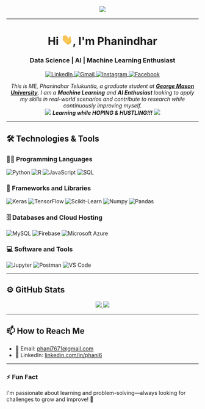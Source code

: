<p align="center">
  <img src="https://github.com/thompsonemerson/thompsonemerson/raw/master/cover-thompson.png" height="200"/>
</p>
<hr>
<h1 align="center">Hi <img src="https://raw.githubusercontent.com/ABSphreak/ABSphreak/master/gifs/Hi.gif" width="30px">, I'm Phanindhar</h1>
<h3 align="center">Data Science | AI | Machine Learning Enthusiast</h3>

<p align="center">
  <a href="https://www.linkedin.com/in/phani6/" target="blank">
    <img align="center" src="https://img.shields.io/badge/-LinkedIn-0A66C2?style=for-the-badge&logo=linkedin&logoColor=white" alt="LinkedIn" height="30" width="120" />
  </a>
  <a href="mailto:phani7671@gmail.com" target="blank">
    <img align="center" src="https://img.shields.io/badge/-Gmail-EA4335?style=for-the-badge&logo=gmail&logoColor=white" alt="Gmail" height="30" width="100" />
  </a>
  <a href="https://www.instagram.com/fphani/" target="blank">
    <img align="center" src="https://img.shields.io/badge/-Instagram-E4405F?style=for-the-badge&logo=instagram&logoColor=white" alt="Instagram" height="30" width="130" />
  </a>
  <a href="https://www.facebook.com/telukuntla.phanindhar/" target="blank">
    <img align="center" src="https://img.shields.io/badge/-Facebook-1877F2?style=for-the-badge&logo=facebook&logoColor=white" alt="Facebook" height="30" width="130" />
  </a>
</p>




<p align="center">
  <em>
    This is ME, Phanindhar Telukuntla, a graduate student at <a href="https://www.gmu.edu/"><b>George Mason University</b></a>. I am a <b>Machine Learning</b> and <b>AI Enthusiast</b> looking to apply my skills in real-world scenarios and contribute to research while continuously improving myself.
  </em>
  <br>
  <img src="https://media.giphy.com/media/VgCDAzcKvsR6OM0uWg/giphy.gif" width="50" /> <b><i>Learning while HOPING & HUSTLING!!!</i></b> <img src="https://media.giphy.com/media/7j2hfyeVcDtf2/giphy.gif" width="50" />
</p>

---

## 🛠️ Technologies & Tools

### 👨‍💻 Programming Languages
<p align="left">  
    <img src="https://img.shields.io/badge/Python-3776AB?style=for-the-badge&logo=python&logoColor=white" alt="Python" height="30">
    <img src="https://img.shields.io/badge/R-276DC3?style=for-the-badge&logo=r&logoColor=white" alt="R" height="30">
    <img src="https://img.shields.io/badge/JavaScript-F7DF1E?style=for-the-badge&logo=javascript&logoColor=black" alt="JavaScript" height="30">
    <img src="https://img.shields.io/badge/SQL-025E8C?style=for-the-badge&logo=amazon-dynamodb&logoColor=white" alt="SQL" height="30">
</p>

### 🧰 Frameworks and Libraries
<p align="left">  
    <img src="https://img.shields.io/badge/Keras-D00000?style=for-the-badge&logo=keras&logoColor=white" alt="Keras" height="30">  
    <img src="https://img.shields.io/badge/TensorFlow-FF6F00?style=for-the-badge&logo=tensorflow&logoColor=white" alt="TensorFlow" height="30">
    <img src="https://img.shields.io/badge/Scikit--Learn-F7931E?style=for-the-badge&logo=scikit-learn&logoColor=white" alt="Scikit-Learn" height="30">
    <img src="https://img.shields.io/badge/Numpy-013243?style=for-the-badge&logo=numpy&logoColor=white" alt="Numpy" height="30">  
    <img src="https://img.shields.io/badge/Pandas-150458?style=for-the-badge&logo=pandas&logoColor=white" alt="Pandas" height="30">  
</p>

### 🗄️ Databases and Cloud Hosting
<p align="left">  
    <img src="https://img.shields.io/badge/MySQL-00000F?style=for-the-badge&logo=mysql&logoColor=white" alt="MySQL" height="30">  
    <img src="https://img.shields.io/badge/Firebase-316192?style=for-the-badge&logo=firebase&logoColor=white" alt="Firebase" height="30">  
    <img src="https://img.shields.io/badge/Azure-0089D6?style=for-the-badge&logo=microsoft-azure&logoColor=white" alt="Microsoft Azure" height="30">
</p>

### 💻 Software and Tools
<p align="left">  
    <img src="https://img.shields.io/badge/Jupyter-F37626?style=for-the-badge&logo=jupyter&logoColor=white" alt="Jupyter" height="30">
    <img src="https://img.shields.io/badge/Postman-FF6C37?style=for-the-badge&logo=postman&logoColor=white" alt="Postman" height="30">
    <img src="https://img.shields.io/badge/VS%20Code-0078d7?style=for-the-badge&logo=visual-studio-code&logoColor=white" alt="VS Code" height="30">
</p>

---

## ⚙️ GitHub Stats

<p align="center">
  <a href="https://github.com/phani06">
    <img height="180em" src="https://github-readme-stats-eight-theta.vercel.app/api?username=phani06&show_icons=true&theme=algolia&include_all_commits=true&count_private=true"/>
    <img height="180em" src="https://github-readme-stats-eight-theta.vercel.app/api/top-langs/?username=phani06&layout=compact&langs_count=8&theme=algolia"/>
  </a>
</p>

---

## 📫 How to Reach Me  
- 📧 Email: [phani7671@gmail.com](mailto:phani7671@gmail.com)  
- 💼 LinkedIn: [linkedin.com/in/phani6](https://linkedin.com/in/phani6)

---

### ⚡ Fun Fact  
I'm passionate about learning and problem-solving—always looking for challenges to grow and improve! 🚀
